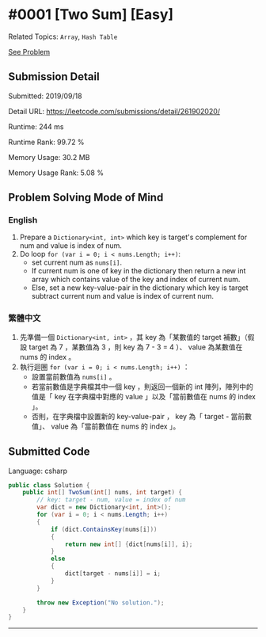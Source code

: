 # #0001 [Two Sum] [Easy]

Related Topics: `Array`, `Hash Table`

[See Problem](https://leetcode.com/problems/two-sum/)

## Submission Detail

Submitted: 2019/09/18

Detail URL: https://leetcode.com/submissions/detail/261902020/

Runtime: 244 ms

Runtime Rank: 99.72 %

Memory Usage: 30.2 MB

Memory Usage Rank: 5.08 %

## Problem Solving Mode of Mind

### English

1. Prepare a `Dictionary<int, int>` which key is target's complement for num and value is index of num.
2. Do loop `for (var i = 0; i < nums.Length; i++)`:
   * set current num as `nums[i]`.
   * If current num is one of key in the dictionary then return a new int array which contains value of the key and index of current num.
   * Else, set a new key-value-pair in the dictionary which key is target subtract current num and value is index of current num.

### 繁體中文

1. 先準備一個 `Dictionary<int, int>` ，其 key 為「某數值的 target 補數」（假設 target 為 7 ，某數值為 3 ，則 key 為 7 - 3 = 4 ）、 value 為某數值在 nums 的 index 。
2. 執行迴圈 `for (var i = 0; i < nums.Length; i++)` ：
   * 設置當前數值為 `nums[i]` 。
   * 若當前數值是字典檔其中一個 key ，則返回一個新的 int 陣列，陣列中的值是「 key 在字典檔中對應的 value 」以及「當前數值在 nums 的 index 」。
   * 否則，在字典檔中設置新的 key-value-pair ， key 為「 target - 當前數值」、 value 為「當前數值在 nums 的 index 」。

## Submitted Code

Language: csharp

```csharp
public class Solution {
    public int[] TwoSum(int[] nums, int target) {
        // key: target - num, value = index of num
        var dict = new Dictionary<int, int>();
        for (var i = 0; i < nums.Length; i++)
        {
            if (dict.ContainsKey(nums[i]))
            {
                return new int[] {dict[nums[i]], i};
            }
            else
            {
                dict[target - nums[i]] = i;
            }
        }

        throw new Exception("No solution.");
    }
}
```

---

